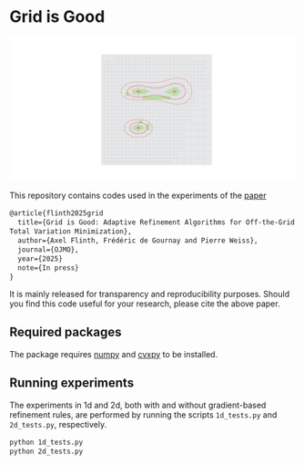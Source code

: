 # Grid is Good

![Graphic: A grid for solving a TV-optimization problem is refined](graphics/ada_grid.png)

This repository contains codes used in the experiments of the [paper](https://arxiv.org/pdf/2301.07555)
```
@article{flinth2025grid
  title={Grid is Good: Adaptive Refinement Algorithms for Off-the-Grid Total Variation Minimization},
  author={Axel Flinth, Frédéric de Gournay and Pierre Weiss},
  journal={OJMO},
  year={2025}
  note={In press}
}
```

It is mainly released for transparency and reproducibility purposes. Should you find this code useful for your research, please cite the above paper.

## Required packages
The package requires [numpy](https://numpy.org/) and [cvxpy](https://www.cvxpy.org/) to be installed.

## Running experiments
The experiments in 1d and 2d, both with and without gradient-based refinement rules, are performed by running the scripts `1d_tests.py` and `2d_tests.py`, respectively.

``` 
python 1d_tests.py
python 2d_tests.py
```



